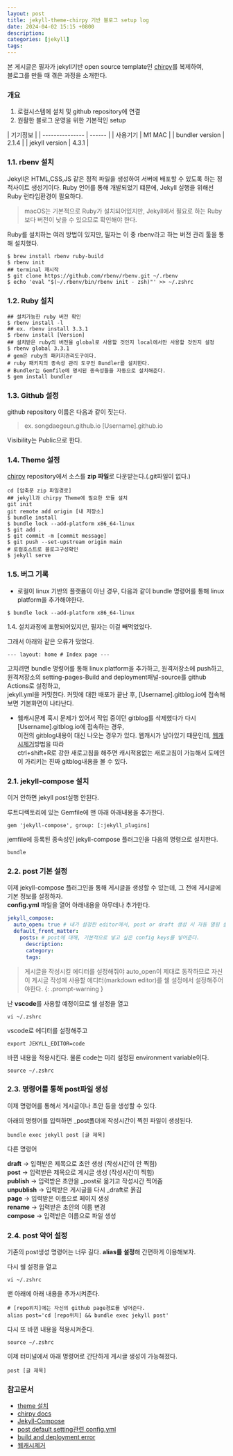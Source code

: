 ```yaml
---
layout: post
title: jekyll-theme-chirpy 기반 블로그 setup log
date: 2024-04-02 15:15 +0800
description:
categories: [jekyll]
tags:
---
```


본 게시글은 필자가 jekyll기반 open source template인 [chirpy](https://github.com/cotes2020/jekyll-theme-chirpy)를 복제하여,\
블로그를 만들 때 겪은 과정을 소개한다.

### 개요

1. 로컬시스템에 설치 및 github repository에 연결
2. 원활한 블로그 운영을 위한 기본적인 setup 

| 기기정보                |
| --------------- | ------ |
| 사용기기        | M1 MAC |
| bundler version | 2.1.4  |
| jekyll version  | 4.3.1  |


### 1.1. rbenv 설치

Jekyll은 HTML,CSS,JS 같은 정적 파일을 생성하여 서버에 배포할 수 있도록 하는 정적사이트 생성기이다. 
Ruby 언어를 통해 개발되었기 떄문에, Jekyll 실행을 위해선 Ruby 런타임환경이 필요하다.

> macOS는 기본적으로 Ruby가 설치되어있지만, Jekyll에서 필요로 하는 Ruby보다 버전이 낮을 수 있으므로 확인해야 한다.

Ruby를 설치하는 여러 방법이 있지만, 필자는 이 중 rbenv라고 하는 버전 관리 툴을 통해 설치했다.

```
$ brew install rbenv ruby-build
$ rbenv init
## terminal 재시작
$ git clone https://github.com/rbenv/rbenv.git ~/.rbenv
$ echo 'eval "$(~/.rbenv/bin/rbenv init - zsh)"' >> ~/.zshrc
```

### 1.2. Ruby 설치

```
## 설치가능한 ruby 버전 확인
$ rbenv install -l
## ex. rbenv install 3.3.1
$ rbenv install [Version]
## 설치받은 ruby의 버전을 global로 사용할 것인지 local에서만 사용할 것인지 설정
$ rbenv global 3.3.1
# gem은 ruby의 패키지관리도구이다.
# ruby 패키지의 종속성 관리 도구인 Bundler를 설치한다. 
# Bundler는 Gemfile에 명시된 종속성들을 자동으로 설치해준다.
$ gem install bundler
```

### 1.3. Github 설정

github repository 이름은 다음과 같이 짓는다.

> ex. songdaegeun.github.io
> [Username].github.io

Visibility는 Public으로 한다.

### 1.4. Theme 설정

[chirpy](https://github.com/cotes2020/jekyll-theme-chirpy) repository에서 소스를 **zip 파일**로 다운받는다.(.git파일이 없다.)

```
cd [압축푼 zip 파일경로]
## jekyll과 chirpy Theme에 필요한 모듈 설치
git init
git remote add origin [내 저장소]
$ bundle install
$ bundle lock --add-platform x86_64-linux
$ git add .
$ git commit -m [commit message]
$ git push --set-upstream origin main
# 로컬호스트로 블로그구성확인
$ jekyll serve
```

### 1.5. 버그 기록

- 로컬이 linux 기반의 플랫폼이 아닌 경우, 다음과 같이 bundle 명령어를 통해 linux platform을 추가해야한다.
```
$ bundle lock --add-platform x86_64-linux
```
1.4. 설치과정에 포함되어있지만, 필자는 이걸 빼먹었었다.

그래서 아래와 같은 오류가 떴었다.
```
--- layout: home # Index page ---
```

고치려면 bundle 명령어를 통해 linux platform을 추가하고, 원격저장소에 push하고, \
원격저장소의 setting-pages-Build and deployment패널-source를 github Actions로 설정하고,\
jekyll.yml을 커밋한다.
커밋에 대한 배포가 끝난 후, [Username].gitblog.io에 접속해보면 기본화면이 나타난다.

- 웹캐시문제
혹시 문제가 있어서 작업 중이던 gitblog를 삭제했다가 다시 [Username].gitblog.io에 접속하는 경우, \
이전의 gitblog내용이 대신 나오는 경우가 있다. 웹캐시가 남아있기 때문인데, [웹캐시제거](https://sukyungdev.github.io/posts/Post-03/)방법을 따라\
ctrl+shift+R로 강한 새로고침을 해주면 캐시적용없는 새로고침이 가능해서 도메인이 가리키는 진짜 gitblog내용을 볼 수 있다.

### 2.1. jekyll-compose 설치

이거 안하면 jekyll post실행 안된다.

루트디렉토리에 있는 Gemfile에 맨 아래 아래내용을 추가한다.

```
gem 'jekyll-compose', group: [:jekyll_plugins]
```

jemfile에 등록된 종속성인 jekyll-compose 플러그인을 다음의 명령으로 설치한다.

```
bundle
```

### 2.2. post 기본 설정

이제 jekyll-compose 플러그인을 통해 게시글을 생성할 수 있는데, 그 전에 게시글에 기본 정보를 설정하자.\
**config.yml** 파일을 열어 아래내용을 아무데나 추가한다.

```yaml
jekyll_compose:
  auto_open: true # 내가 설정한 editor에서, post or draft 생성 시 자동 열림 설정.
  default_front_matter:
    posts: # post에 대해, 기본적으로 넣고 싶은 config keys를 넣어준다.
      description:
      category:
      tags:
```

> 게시글을 작성시킬 에디터를 설정해줘야 auto_open이 제대로 동작하므로
> 자신이 게시글 작성에 사용할 에디터(markdown editor)를 쉘 설정에서 설정해주어야한다.
> {: .prompt-warning }

난 **vscode**를 사용할 예정이므로 쉘 설정을 열고

```
vi ~/.zshrc
```

vscode로 에디터를 설정해주고

```
export JEKYLL_EDITOR=code
```

바뀐 내용을 적용시킨다.
물론 code는 미리 설정된 environment variable이다.

```
source ~/.zshrc
```

### 2.3. 명령어를 통해 post파일 생성

이제 명령어를 통해서 게시글이나 초안 등을 생성할 수 있다.

아래의 명령어를 입력하면 _post폴더에 작성시간이 찍힌 파일이 생성된다.

```
bundle exec jekyll post [글 제목]
```

다른 명령어

**draft** -> 입력받은 제목으로 초안 생성 (작성시간이 안 찍힘)  
**post** -> 입력받은 제목으로 게시글 생성 (작성시간이 찍힘)  
**publish** -> 입력받은 초안을 _post로 옮기고 작성시간 찍어줌  
**unpublish** -> 입력받은 게시글을 다시 _draft로 옭김  
**page** -> 입력받은 이름으로 페이지 생성  
**rename** -> 입력받은 초안의 이름 변경  
**compose** -> 입력받은 이름으로 파일 생성

### 2.4. post 약어 설정

기존의 post생성 명령어는 너무 길다. **alias를 설정**해 간편하게 이용해보자.

다시 쉘 설정을 열고

```
vi ~/.zshrc
```

맨 아래에 아래 내용을 추가시켜준다.

```
# [repo위치]에는 자신의 github page경로를 넣어준다.
alias post='cd [repo위치] && bundle exec jekyll post'
```

다시 또 바뀐 내용을 적용시켜준다.

```
source ~/.zshrc
```

이제 터미널에서 아래 명령어로 간단하게 게시글 생성이 가능해졌다.

```
post [글 제목]
```

### 참고문서

- [theme 설치](https://iiibreakeriii.github.io/Post2(ChirpyBlog))
- [chirpy docs](https://chirpy.cotes.page/)
- [Jekyll-Compose](https://github.com/jekyll/jekyll-compose)
- [post default setting관련 config.yml](https://10kseok.github.io/posts/easy-to-make-default-mdfile-to-use-jekyll-compose/)
- [build and deployment error](https://friendlyvillain.github.io/posts/chirpy-setup/)
- [웹캐시제거](https://sukyungdev.github.io/posts/Post-03/)